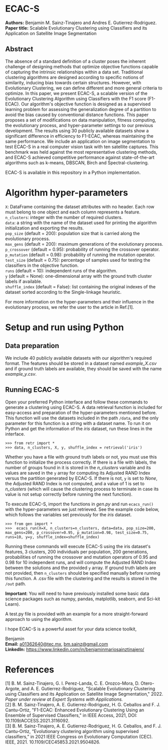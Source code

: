 # ECAC-S

**Authors:** Benjamin M. Sainz-Tinajero and Andres E. Gutierrez-Rodriguez.  
**Paper title:** Scalable Evolutionary Clustering using Classifiers and its Application on Satellite Image Segmentation

## Abstract
The absence of a standard definition of a cluster poses the inherent challenge of designing methods that optimize objective functions capable of capturing the intrinsic relationships within a data set. Traditional clustering algorithms are designed according to specific notions of similarity, inducing bias towards certain structures. However, with Evolutionary Clustering, we can define different and more general criteria to optimize. In this paper, we present ECAC-S, a scalable version of the Evolutionary Clustering Algorithm using Classifiers with the F1 score (F1-ECAC). Our algorithm's objective function is designed as a supervised learning problem for assessing the generalization degree of a partition to avoid the bias caused by conventional distance functions. This paper proposes a set of modifications on data manipulation, fitness computing, the evolutionary process, and hyper-parameter settings to our previous development. The results using 30 publicly available datasets show a significant difference in efficiency to F1-ECAC, whereas maintaining the same performance. We include an application on image segmentation to test ECAC-S in a real computer vision task with ten satellite captures. This benchmark was held against the most representative clustering methods, and ECAC-S achieved competitive performance against state-of-the-art algorithms such as k-means, DBSCAN, Birch and Spectral-clustering.

ECAC-S is available in this repository in a Python implementation.

# Algorithm hyper-parameters
``X``: DataFrame containing the dataset attributes with no header. Each row must belong to one object and each column represents a feature.    
``n_clusters``: integer with the number of required clusters.  
``data``: a string with the name of the dataset used for printing the algorithm initialization and exporting the results.  
``pop_size`` (default = 200): population size that is carried along the evolutionary process.   
``max_gens`` (default = 200): maximum generations of the evolutionary process.   
``p_crossover`` (default = 0.95): probability of running the crossover operator.  
``p_mutation`` (default = 0.98): probability of running the mutation operator.  
``test_size`` (default = 0.75): percentage of samples used for testing the classifiers in the objective function.  
``runs`` (default = 10): independent runs of the algorithm.  
``y`` (default = None): one-dimensional array with the ground truth cluster labels if available.  
``shuffle_index`` (default = False): list containing the original indexes of the dataset sorted according to the Single-linkage heuristic.    

For more information on the hyper-parameters and their influence in the evolutionary process, we refer the user to the article in Ref.[1].  

# Setup and run using Python
## Data preparation
We include 40 publicly available datasets with our algorithm's required format. The features should be stored in a dataset named *example_X.csv* and if ground truth labels are available, they should be saved with the name *example_y.csv*.

## Running ECAC-S
Open your preferred Python interface and follow these commands to generate a clustering using ECAC-S. A data retrieval function is included for easy-access and preparation of the hyper-parameters mentioned before. This function will use the datasets included in the path ``/data``, and the only parameter for this function is a string with a dataset name. To run it on Python and get the information of the *iris* dataset, run these lines in the interface.   

``>>> from retr import *``  
``>>> data, n_clusters, X, y, shuffle_index = retrieval('iris')`` 

Whether you have a file with ground truth labels or not, you must use this function to initialize the process correctly. If there is a file with labels, the number of groups found in it is stored in the *n_clusters* variable and its values are saved in the ``y`` array for computing its Adjusted RAND Index versus the partition generated by ECAC-S. If there is not, ``y`` is set to *None*, the Adjusted RAND Index is not computed, and a value of 1 is set to *n_clusters* (which will cause the clustering process to terminate in case its value is not setup correctly before running the next function). 

To execute ECAC-S, import the functions in *gen.py* and run ``ecacs_run()`` with the hyper-parameters we just retrieved. See the example code below, which follows the variables set previously for the *iris* dataset.  
 
``>>> from gen import *``  
``>>>  ecacs_run(X=X, n_clusters=n_clusters, data=data, pop_size=200, max_gens=200, p_crossover=0.95, p_mutation=0.98, test_size=0.75, runs=10, y=y, shuffle_index=shuffle_index)``  

Running these commands will execute ECAC-S using the iris dataset's features, 3 clusters, 200 individuals per population, 200 generations, probabilities of running the crossover and mutation operators of 0.95 and 0.98 for 10 independent runs, and will compute the Adjusted RAND Index between the solutions and the provided ``y`` array. If ground truth labels are not provided, then ``n_clusters`` should be specified manually before running this function. A .csv file with the clustering and the results is stored in the ``/out`` path.

**Important**: You will need to have previously installed some basic data science packages such as numpy, pandas, matplotlib, seaborn, and Sci-kit Learn).

A test.py file is provided with an example for a more straight-forward approach to using the algorithm.  

I hope ECAC-S is a powerful asset for your data science toolkit,

Benjamin  
**Email:** a01362640@tec.mx, bm.sainz@gmail.com  
**LinkedIn:** https://www.linkedin.com/in/benjaminmariosainztinajero/

# References
[1] B. M. Sainz-Tinajero, G. I. Perez-Landa, C. E. Orozco-Mora, D. Otero-Argote, and A. E. Gutierrez-Rodriguez, "Scalable Evolutionary Clustering using Classifiers and its Application on Satellite Image Segmentation," 2022. *Paper under review at Expert Systems with Applications.*   
[2] B. M. Sainz-Tinajero, A. E. Gutierrez-Rodriguez, H. G. Ceballos and F. J. Cantu-Ortiz, "F1-ECAC: Enhanced Evolutionary Clustering Using an Ensemble of Supervised Classifiers," in IEEE Access, 2021, DOI: 10.1109/ACCESS.2021.3116092.  
[3] B. M. Sainz-Tinajero, A. E. Gutierrez-Rodriguez, H. G. Ceballos, and F. J. Cantu-Ortiz, “Evolutionary clustering algorithm using supervised classifiers,” in 2021 IEEE Congress on Evolutionary Computation (CEC). IEEE, 2021. 10.1109/CEC45853.2021.9504826.

